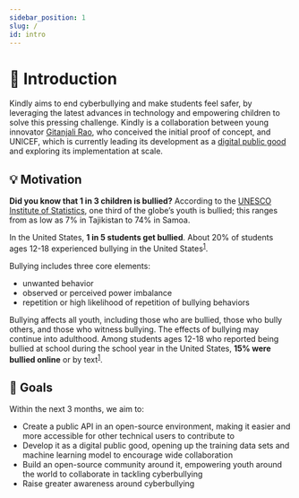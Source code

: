```yaml
---
sidebar_position: 1
slug: /
id: intro
---
```


# 🤗 Introduction

Kindly aims to end cyberbullying and make students feel safer, by leveraging the latest advances in technology and empowering children to solve this pressing challenge. Kindly is a collaboration between young innovator [Gitanjali Rao](https://twitter.com/gitanjaliarao), who conceived the initial proof of concept, and UNICEF, which is currently leading its development as a [digital public good](https://digitalpublicgoods.net) and exploring its implementation at scale.

## 💡 Motivation

**Did you know that 1 in 3 children is bullied?** According to the [UNESCO Institute of Statistics](http://uis.unesco.org/en/news/new-sdg-4-data-bullying), one third of the globe’s youth is bullied; this ranges from as low as 7% in Tajikistan to 74% in Samoa.

In the United States, **1 in 5 students get bullied**. About 20% of students ages 12-18 experienced bullying in the United States<sup>[1](https://www.stopbullying.gov/resources/facts)</sup>. 

Bullying includes three core elements: 
* unwanted behavior
* observed or perceived power imbalance
* repetition or high likelihood of repetition of bullying behaviors

Bullying affects all youth, including those who are bullied, those who bully others, and those who witness bullying. The effects of bullying may continue into adulthood. Among students ages 12-18 who reported being bullied at school during the school year in the United States, **15% were bullied online** or by text<sup>[1](https://www.stopbullying.gov/resources/facts)</sup>.

## 🎯 Goals

Within the next 3 months, we aim to:
* Create a public API in an open-source environment, making it easier and more accessible for other technical users to contribute to
* Develop it as a digital public good, opening up the training data sets and machine learning model to encourage wide collaboration
* Build an open-source community around it, empowering youth around the world to collaborate in tackling cyberbullying
* Raise greater awareness around cyberbullying